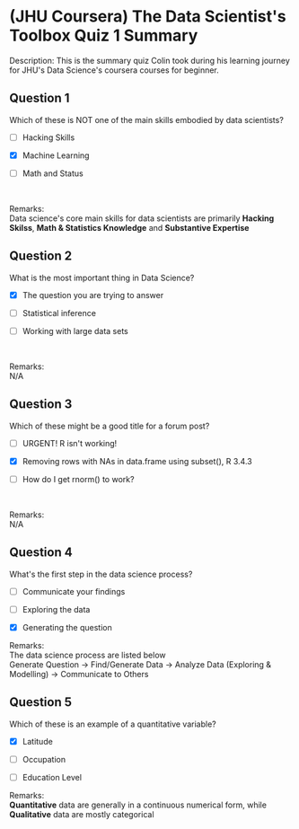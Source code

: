# (JHU Coursera) The Data Scientist's Toolbox Quiz 1 Summary

Description: This is the summary quiz Colin took during his learning journey for JHU's Data Science's coursera courses for beginner.

Question 1
----------
Which of these is NOT one of the main skills embodied by data scientists?

- [ ] Hacking Skills

- [x] Machine Learning

- [ ] Math and Status
</br>

Remarks: </br>
Data science's core main skills for data scientists are primarily **Hacking Skilss**, **Math & Statistics Knowledge** and **Substantive Expertise** 

Question 2
----------
What is the most important thing in Data Science?

- [x] The question you are trying to answer

- [ ] Statistical inference

- [ ] Working with large data sets
</br>

Remarks: </br>
N/A

Question 3
----------
Which of these might be a good title for a forum post?

- [ ] URGENT! R isn't working!

- [x] Removing rows with NAs in data.frame using subset(), R 3.4.3

- [ ] How do I get rnorm() to work?
</br>

Remarks: </br>
N/A


Question 4
----------
What's the first step in the data science process?

- [ ] Communicate your findings

- [ ] Exploring the data

- [x] Generating the question

Remarks: </br>
The data science process are listed below </br>
Generate Question → Find/Generate Data → Analyze Data (Exploring & Modelling) → Communicate to Others

Question 5
----------
Which of these is an example of a quantitative variable?

- [x] Latitude

- [ ] Occupation

- [ ] Education Level

Remarks: </br>
**Quantitative** data are generally in a continuous numerical form, while **Qualitative** data are mostly categorical
